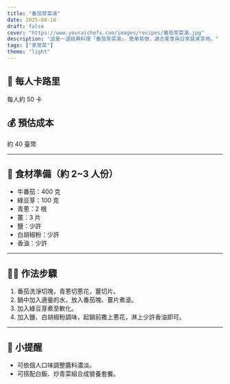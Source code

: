 ```yaml
---
title: "番茄芽菜湯"
date: 2025-04-16
draft: false
cover: "https://www.youraichefs.com/images/recipes/番茄芽菜湯.jpg"
description: "這是一道經典料理「番茄芽菜湯」，簡單易做，適合夏季與日常餐桌享用。"
tags: ["家常菜"]
theme: "light"
---
```


## 🥄 每人卡路里  
每人約 50 卡

## 💰 預估成本  
約 40 臺幣

---

## 🧾 食材準備（約 2~3 人份）

- 牛番茄：400 克
- 綠豆芽：100 克
- 青蔥：2 根
- 薑：3 片
- 鹽：少許 
- 白胡椒粉：少許 
- 香油：少許 

---

## 👩‍🍳 作法步驟

1. 番茄洗淨切塊，青蔥切蔥花，薑切片。
2. 鍋中加入適量的水，放入番茄塊、薑片煮滾。
3. 加入綠豆芽煮至軟化。
4. 加入鹽、白胡椒粉調味，起鍋前撒上蔥花，淋上少許香油即可。

---

## 📝 小提醒

- 可依個人口味調整醬料濃淡。
- 可搭配白飯、炒青菜組合成營養套餐。

